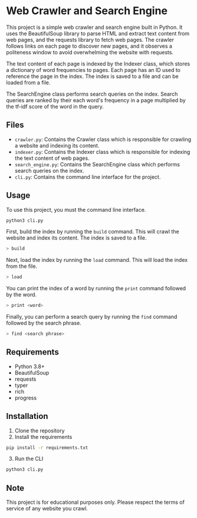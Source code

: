 # Web Crawler and Search Engine

This project is a simple web crawler and search engine built in Python. It uses the BeautifulSoup library to parse HTML
and extract text content from web pages, and the requests library to fetch web pages. The crawler follows links on each
page to discover new pages, and it observes a politeness window to avoid overwhelming the website with requests.

The text content of each page is indexed by the Indexer class, which stores a dictionary of word frequencies to pages.
Each page has an ID used to reference the page in the index. The index is saved to a file and can be loaded from a file.

The SearchEngine class performs search queries on the index. Search queries are ranked by their each word's frequency in
a page multiplied by the tf-idf score of the word in the query.

## Files

- `crawler.py`: Contains the Crawler class which is responsible for crawling a website and indexing its content.
- `indexer.py`: Contains the Indexer class which is responsible for indexing the text content of web pages.
- `search_engine.py`: Contains the SearchEngine class which performs search queries on the index.
- `cli.py`: Contains the command line interface for the project.

## Usage

To use this project, you must the command line interface.

```bash
python3 cli.py
```

First, build the index by running the `build` command. This will crawl the website and index its content. The index is
saved to a file.

```bash
> build
```

Next, load the index by running the `load` command. This will load the index from the file.

```bash
> load
```

You can print the index of a word by running the `print` command followed by the word.

```bash
> print <word>
```

Finally, you can perform a search query by running the `find` command followed by the search phrase.

```bash
> find <search phrase>
```

## Requirements

- Python 3.8+
- BeautifulSoup
- requests
- typer
- rich
- progress

## Installation

1. Clone the repository
2. Install the requirements

```bash
pip install -r requirements.txt
```

3. Run the CLI

```bash
python3 cli.py
```

## Note

This project is for educational purposes only. Please respect the terms of service of any website you crawl.
